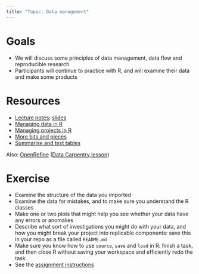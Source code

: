 ```yaml
---
title: "Topic: Data management"
---
```


Goals
=====

-   We will discuss some principles of data management, data flow and
    reproducible research
-   Participants will continue to practice with R, and will examine
    their data and make some products

Resources
=========

- [Lecture notes](../lectures/cleaning.notes.html); [slides](../lectures/cleaning.slides.html)
-   [Managing data in R](../tips/Managing_data_in_R.html)
-   [Managing projects in R](../tips/Managing_projects_in_R.html)
-   [More bits and pieces](../tips/More_bits_and_pieces.html)
-   [Summarise and text tables](../tips/summarise_and_text_tables.R)

Also: [OpenRefine](http://openrefine.org)  ([Data Carpentry lesson](https://datacarpentry.org/OpenRefine-ecology-lesson/))

Exercise
========

* Examine the structure of the data you imported 
* Examine the data for mistakes, and to make sure you understand the R classes
* Make one or two plots that might help you see whether your data have any errors or anomalies
* Describe what sort of investigations you might do with your data, and how you might break your project into replicable components: save this in your repo as a file called `README.md`
* Make sure you know how to use `source`, `save` and `load` in R: finish a task, and then close R without saving your workspace and efficiently redo the task.
* See the [assignment instructions](../admin/assignments.html)

